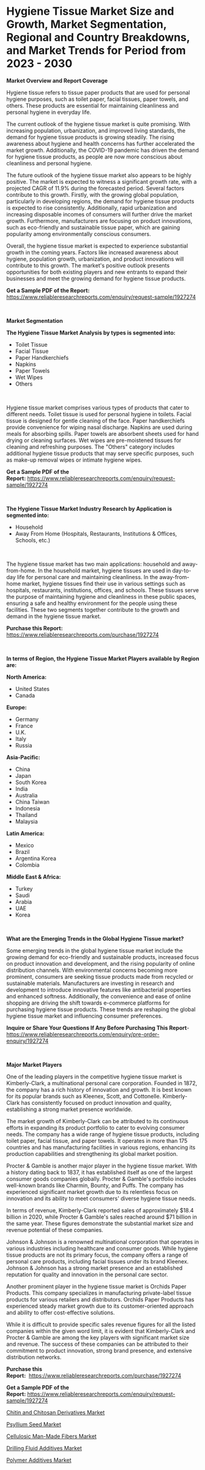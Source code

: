 <p><h1>Hygiene Tissue Market Size and Growth, Market Segmentation, Regional and Country Breakdowns, and Market Trends for Period from 2023 -  2030</h1></p><p><strong>Market Overview and Report Coverage</strong></p>
<p><p>Hygiene tissue refers to tissue paper products that are used for personal hygiene purposes, such as toilet paper, facial tissues, paper towels, and others. These products are essential for maintaining cleanliness and personal hygiene in everyday life.</p><p>The current outlook of the hygiene tissue market is quite promising. With increasing population, urbanization, and improved living standards, the demand for hygiene tissue products is growing steadily. The rising awareness about hygiene and health concerns has further accelerated the market growth. Additionally, the COVID-19 pandemic has driven the demand for hygiene tissue products, as people are now more conscious about cleanliness and personal hygiene.</p><p>The future outlook of the hygiene tissue market also appears to be highly positive. The market is expected to witness a significant growth rate, with a projected CAGR of 11.9% during the forecasted period. Several factors contribute to this growth. Firstly, with the growing global population, particularly in developing regions, the demand for hygiene tissue products is expected to rise consistently. Additionally, rapid urbanization and increasing disposable incomes of consumers will further drive the market growth. Furthermore, manufacturers are focusing on product innovations, such as eco-friendly and sustainable tissue paper, which are gaining popularity among environmentally conscious consumers.</p><p>Overall, the hygiene tissue market is expected to experience substantial growth in the coming years. Factors like increased awareness about hygiene, population growth, urbanization, and product innovations will contribute to this growth. The market's positive outlook presents opportunities for both existing players and new entrants to expand their businesses and meet the growing demand for hygiene tissue products.</p></p>
<p><strong>Get a Sample PDF of the Report:</strong> <a href="https://www.reliableresearchreports.com/enquiry/request-sample/1927274">https://www.reliableresearchreports.com/enquiry/request-sample/1927274</a></p>
<p>&nbsp;</p>
<p><strong>Market Segmentation</strong></p>
<p><strong>The Hygiene Tissue Market Analysis by types is segmented into:</strong></p>
<p><ul><li>Toilet Tissue</li><li>Facial Tissue</li><li>Paper Handkerchiefs</li><li>Napkins</li><li>Paper Towels</li><li>Wet Wipes</li><li>Others</li></ul></p>
<p>&nbsp;</p>
<p><p>Hygiene tissue market comprises various types of products that cater to different needs. Toilet tissue is used for personal hygiene in toilets. Facial tissue is designed for gentle cleaning of the face. Paper handkerchiefs provide convenience for wiping nasal discharge. Napkins are used during meals for absorbing spills. Paper towels are absorbent sheets used for hand drying or cleaning surfaces. Wet wipes are pre-moistened tissues for cleaning and refreshing purposes. The "Others" category includes additional hygiene tissue products that may serve specific purposes, such as make-up removal wipes or intimate hygiene wipes.</p></p>
<p><strong>Get a Sample PDF of the Report:</strong>&nbsp;<a href="https://www.reliableresearchreports.com/enquiry/request-sample/1927274">https://www.reliableresearchreports.com/enquiry/request-sample/1927274</a></p>
<p>&nbsp;</p>
<p><strong>The Hygiene Tissue Market Industry Research by Application is segmented into:</strong></p>
<p><ul><li>Household</li><li>Away From Home (Hospitals, Restaurants, Institutions & Offices, Schools, etc.)</li></ul></p>
<p>&nbsp;</p>
<p><p>The hygiene tissue market has two main applications: household and away-from-home. In the household market, hygiene tissues are used in day-to-day life for personal care and maintaining cleanliness. In the away-from-home market, hygiene tissues find their use in various settings such as hospitals, restaurants, institutions, offices, and schools. These tissues serve the purpose of maintaining hygiene and cleanliness in these public spaces, ensuring a safe and healthy environment for the people using these facilities. These two segments together contribute to the growth and demand in the hygiene tissue market.</p></p>
<p><strong>Purchase this Report:</strong>&nbsp; <a href="https://www.reliableresearchreports.com/purchase/1927274">https://www.reliableresearchreports.com/purchase/1927274</a></p>
<p>&nbsp;</p>
<p><strong>In terms of Region, the Hygiene Tissue Market Players available by Region are:</strong></p>
<p>
    <p> <strong> North America: </strong>
        <ul>
            <li>United States</li>
            <li>Canada</li>
        </ul>
        </p> 
    <p> <strong> Europe: </strong>
        <ul>
            <li>Germany</li>
            <li>France</li>
            <li>U.K.</li>
            <li>Italy</li>
            <li>Russia</li>
        </ul>
        </p> 
    <p> <strong> Asia-Pacific: </strong>
        <ul>
            <li>China</li>
            <li>Japan</li>
            <li>South Korea</li>
            <li>India</li>
            <li>Australia</li>
            <li>China Taiwan</li>
            <li>Indonesia</li>
            <li>Thailand</li>
            <li>Malaysia</li>
        </ul>
        </p> 
    <p> <strong> Latin America: </strong>
        <ul>
            <li>Mexico</li>
            <li>Brazil</li>
            <li>Argentina Korea</li>
            <li>Colombia</li>
        </ul>
        </p> 
    <p> <strong> Middle East & Africa: </strong>
        <ul>
            <li>Turkey</li>
            <li>Saudi</li>
            <li>Arabia</li>
            <li>UAE</li>
            <li>Korea</li>
        </ul>
    </p>
    </p>
<p>&nbsp;</p>
<p><strong>What are the Emerging Trends in the Global Hygiene Tissue market?</strong></p>
<p><p>Some emerging trends in the global hygiene tissue market include the growing demand for eco-friendly and sustainable products, increased focus on product innovation and development, and the rising popularity of online distribution channels. With environmental concerns becoming more prominent, consumers are seeking tissue products made from recycled or sustainable materials. Manufacturers are investing in research and development to introduce innovative features like antibacterial properties and enhanced softness. Additionally, the convenience and ease of online shopping are driving the shift towards e-commerce platforms for purchasing hygiene tissue products. These trends are reshaping the global hygiene tissue market and influencing consumer preferences.</p></p>
<p><strong>Inquire or Share Your Questions If Any Before Purchasing This Report</strong>- <a href="https://www.reliableresearchreports.com/enquiry/pre-order-enquiry/1927274">https://www.reliableresearchreports.com/enquiry/pre-order-enquiry/1927274</a></p>
<p>&nbsp;</p>
<p><strong>Major Market Players</strong></p>
<p><p>One of the leading players in the competitive hygiene tissue market is Kimberly-Clark, a multinational personal care corporation. Founded in 1872, the company has a rich history of innovation and growth. It is best known for its popular brands such as Kleenex, Scott, and Cottonelle. Kimberly-Clark has consistently focused on product innovation and quality, establishing a strong market presence worldwide.</p><p>The market growth of Kimberly-Clark can be attributed to its continuous efforts in expanding its product portfolio to cater to evolving consumer needs. The company has a wide range of hygiene tissue products, including toilet paper, facial tissue, and paper towels. It operates in more than 175 countries and has manufacturing facilities in various regions, enhancing its production capabilities and strengthening its global market position.</p><p>Procter & Gamble is another major player in the hygiene tissue market. With a history dating back to 1837, it has established itself as one of the largest consumer goods companies globally. Procter & Gamble's portfolio includes well-known brands like Charmin, Bounty, and Puffs. The company has experienced significant market growth due to its relentless focus on innovation and its ability to meet consumers' diverse hygiene tissue needs.</p><p>In terms of revenue, Kimberly-Clark reported sales of approximately $18.4 billion in 2020, while Procter & Gamble's sales reached around $71 billion in the same year. These figures demonstrate the substantial market size and revenue potential of these companies.</p><p>Johnson & Johnson is a renowned multinational corporation that operates in various industries including healthcare and consumer goods. While hygiene tissue products are not its primary focus, the company offers a range of personal care products, including facial tissues under its brand Kleenex. Johnson & Johnson has a strong market presence and an established reputation for quality and innovation in the personal care sector.</p><p>Another prominent player in the hygiene tissue market is Orchids Paper Products. This company specializes in manufacturing private-label tissue products for various retailers and distributors. Orchids Paper Products has experienced steady market growth due to its customer-oriented approach and ability to offer cost-effective solutions.</p><p>While it is difficult to provide specific sales revenue figures for all the listed companies within the given word limit, it is evident that Kimberly-Clark and Procter & Gamble are among the key players with significant market size and revenue. The success of these companies can be attributed to their commitment to product innovation, strong brand presence, and extensive distribution networks.</p></p>
<p><strong>Purchase this Report:</strong>&nbsp;&nbsp;<a href="https://www.reliableresearchreports.com/purchase/1927274">https://www.reliableresearchreports.com/purchase/1927274</a></p>
<p></p>
<p><strong>Get a Sample PDF of the Report:</strong>&nbsp;<a href="https://www.reliableresearchreports.com/enquiry/request-sample/1927274">https://www.reliableresearchreports.com/enquiry/request-sample/1927274</a></p>
<p><p><a href="https://www.linkedin.com/pulse/chitin-chitosan-derivatives-market-research-report-unlocks-analysis-slzrf/">Chitin and Chitosan Derivatives Market</a></p><p><a href="https://github.com/castoriffic/Market-Research-Report-List-1/blob/main/psyllium-seed-market.md">Psyllium Seed Market</a></p><p><a href="https://www.linkedin.com/pulse/cellulosic-man-made-fibers-market-research-report-unlocks-analysis-bac2f/">Cellulosic Man-Made Fibers Market</a></p><p><a href="https://medium.com/@shanieprice69879/drilling-fluid-additives-nbsp-market-focuses-on-market-share-size-and-projected-forecast-till-2030-ac1b3932407b">Drilling Fluid Additives Market</a></p><p><a href="https://medium.com/@lottiejerde6456/polymer-additives-market-trends-forecast-and-competitive-analysis-to-2030-bbceb2d55e24">Polymer Additives Market</a></p></p>